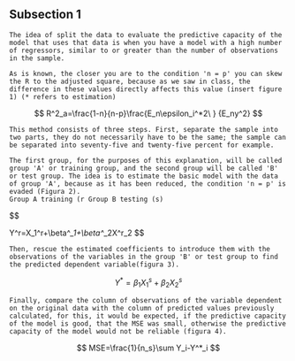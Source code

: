 ## Subsection 1

    The idea of split the data to evaluate the predictive capacity of the model that uses that data is when you have a model with a high number of regressors, similar to or greater than the number of observations in the sample.

    As is known, the closer you are to the condition 'n = p' you can skew the R to the adjusted square, because as we saw in class, the difference in these values directly affects this value (insert figure 1) (* refers to estimation)

$$
R^2_a=\frac{1-n}{n-p}\frac{E_n\epsilon_i^*2\ } {E_ny^2}
$$



    This method consists of three steps. First, separate the sample into two parts, they do not necessarily have to be the same; the sample can be separated into seventy-five and twenty-five percent for example. 

    The first group, for the purposes of this explanation, will be called group 'A' or training group, and the second group will be called 'B' or test group. The idea is to estimate the basic model with the data of group 'A', because as it has been reduced, the condition 'n = p' is evaded (Figura 2).
    Group A training (r Group B testing (s)
$$

Y^r=X_1^r+\beta^*_1+\beta^*_2X^r_2
$$

    Then, rescue the estimated coefficients to introduce them with the observations of the variables in the group 'B' or test group to find the predicted dependent variable(figura 3). 
$$
Y^*= \beta_1 X_1^s+ \beta_2 X_2^s
$$

    Finally, compare the column of observations of the variable dependent on the original data with the column of predicted values previously calculated, for this, it would be expected, if the predictive capacity of the model is good, that the MSE was small, otherwise the predictive capacity of the model would not be reliable (figura 4).
$$
MSE=\frac{1}{n_s}\sum Y_i-Y^*_i
$$

